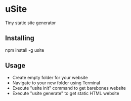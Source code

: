 # uSite
Tiny static site generator

## Installing
npm install -g usite

## Usage
- Create empty folder for your website
- Navigate to your new folder using Terminal
- Execute "usite init" command to get barebones website
- Execute "usite generate" to get static HTML website